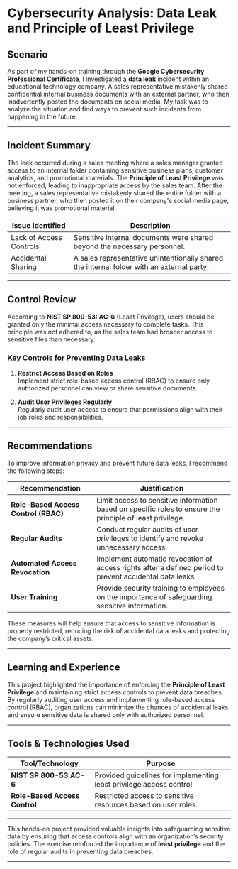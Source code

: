 # Cybersecurity Analysis: Data Leak and Principle of Least Privilege 

## Scenario

As part of my hands-on training through the **Google Cybersecurity Professional Certificate**, I investigated a **data leak** incident within an educational technology company. A sales representative mistakenly shared confidential internal business documents with an external partner, who then inadvertently posted the documents on social media. My task was to analyze the situation and find ways to prevent such incidents from happening in the future.

---

## Incident Summary

The leak occurred during a sales meeting where a sales manager granted access to an internal folder containing sensitive business plans, customer analytics, and promotional materials. The **Principle of Least Privilege** was not enforced, leading to inappropriate access by the sales team. After the meeting, a sales representative mistakenly shared the entire folder with a business partner, who then posted it on their company's social media page, believing it was promotional material.

| **Issue Identified**       | **Description**                                                                 |
|----------------------------|---------------------------------------------------------------------------------|
| Lack of Access Controls     | Sensitive internal documents were shared beyond the necessary personnel.        |
| Accidental Sharing          | A sales representative unintentionally shared the internal folder with an external party. |

---

## Control Review

According to **NIST SP 800-53: AC-6** (Least Privilege), users should be granted only the minimal access necessary to complete tasks. This principle was not adhered to, as the sales team had broader access to sensitive files than necessary.

### Key Controls for Preventing Data Leaks

1. **Restrict Access Based on Roles**  
   Implement strict role-based access control (RBAC) to ensure only authorized personnel can view or share sensitive documents.
   
2. **Audit User Privileges Regularly**  
   Regularly audit user access to ensure that permissions align with their job roles and responsibilities.

---

## Recommendations

To improve information privacy and prevent future data leaks, I recommend the following steps:

| **Recommendation**              | **Justification**                                                                                 |
|----------------------------------|---------------------------------------------------------------------------------------------------|
| **Role-Based Access Control (RBAC)** | Limit access to sensitive information based on specific roles to ensure the principle of least privilege. |
| **Regular Audits**               | Conduct regular audits of user privileges to identify and revoke unnecessary access.               |
| **Automated Access Revocation**  | Implement automatic revocation of access rights after a defined period to prevent accidental data leaks. |
| **User Training**                | Provide security training to employees on the importance of safeguarding sensitive information.    |

These measures will help ensure that access to sensitive information is properly restricted, reducing the risk of accidental data leaks and protecting the company’s critical assets.

---

## Learning and Experience

This project highlighted the importance of enforcing the **Principle of Least Privilege** and maintaining strict access controls to prevent data breaches. By regularly auditing user access and implementing role-based access control (RBAC), organizations can minimize the chances of accidental leaks and ensure sensitive data is shared only with authorized personnel.

---

## Tools & Technologies Used

| **Tool/Technology**        | **Purpose**                                                      |
|----------------------------|------------------------------------------------------------------|
| **NIST SP 800-53 AC-6**     | Provided guidelines for implementing least privilege access control. |
| **Role-Based Access Control** | Restricted access to sensitive resources based on user roles.     |

---

This hands-on project provided valuable insights into safeguarding sensitive data by ensuring that access controls align with an organization’s security policies. The exercise reinforced the importance of **least privilege** and the role of regular audits in preventing data breaches.

---
